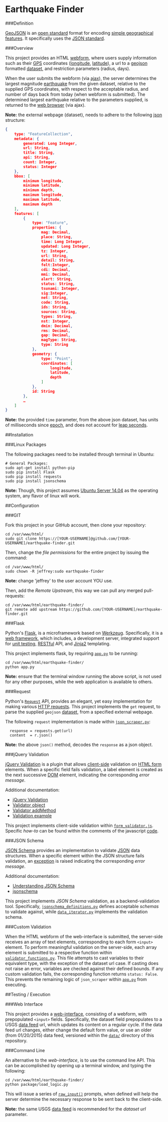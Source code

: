 Earthquake Finder
================

###Definition

[GeoJSON](http://en.wikipedia.org/wiki/GeoJSON) is an [open standard](http://en.wikipedia.org/wiki/Open_standard) format for encoding [simple geographical features](http://en.wikipedia.org/wiki/Simple_Features).  It specifically uses the [JSON standard](http://www.json.org/).

###Overview

This project provides an HTML [webform](http://en.wikipedia.org/wiki/Form_%28HTML%29), where users supply information such as their [GPS](http://en.wikipedia.org/wiki/Geographic_coordinate_system) coordinates ([longitude](http://en.wikipedia.org/wiki/Longitude), [latitude](http://en.wikipedia.org/wiki/Latitude)), a url to a [geojson](http://en.wikipedia.org/wiki/GeoJSON) formatted [dataset](http://earthquake.usgs.gov/earthquakes/feed/v1.0/summary/all_month.geojson), and restriction parameters (radius, days).

When the user submits the webform (via [ajax](http://en.wikipedia.org/wiki/Ajax_%28programming%29)), the server determines the largest magnitude [earthquake](http://en.wikipedia.org/wiki/Earthquake) from the given dataset, relative to the supplied GPS coordinates, with respect to the acceptable radius, and number of days back from today (when webform is submitted).  The determined largest earthquake relative to the parameters supplied, is returned to the [web browser](http://en.wikipedia.org/wiki/Web_browser) (via ajax).

**Note:** the external webpage (dataset), needs to adhere to the following [json](http://en.wikipedia.org/wiki/JSON#JSON_Schema) structure:

```json
{
	type: "FeatureCollection",
	metadata: {
		generated: Long Integer,
		url: String,
		title: String,
		api: String,
		count: Integer,
		status: Integer
	},
	bbox: [
		minimum longitude,
		minimum latitude,
		minimum depth,
		maximum longitude,
		maximum latitude,
		maximum depth
	],
	features: [
		{
			type: "Feature",
			properties: {
				mag: Decimal,
				place: String,
				time: Long Integer,
				updated: Long Integer,
				tz: Integer,
				url: String,
				detail: String,
				felt:Integer,
				cdi: Decimal,
				mmi: Decimal,
				alert: String,
				status: String,
				tsunami: Integer,
				sig:Integer,
				net: String,
				code: String,
				ids: String,
				sources: String,
				types: String,
				nst: Integer,
				dmin: Decimal,
				rms: Decimal,
				gap: Decimal,
				magType: String,
				type: String
			},
			geometry: {
				type: "Point",
				coordinates: [
					longitude,
					latitude,
					depth
				]
			},
			id: String
		},
		…
	]
}
```

**Note:** the provided `time` parameter, from the above json dataset, has units of milliseconds since [epoch](http://en.wikipedia.org/wiki/Unix_time), and does not account for [leap seconds](http://en.wikipedia.org/wiki/Leap_second).

##Installation

###Linux Packages

The following packages need to be installed through terminal in Ubuntu:

```
# General Packages:
sudo apt-get install python-pip
sudo pip install Flask
sudo pip install requests
sudo pip install jsonschema
```

**Note:** Though, this project assumes [Ubuntu Server 14.04](http://www.ubuntu.com/download/server) as the operating system, any flavor of linux will work.

##Configuration

###GIT

Fork this project in your GitHub account, then clone your repository:

```
cd /var/www/html/
sudo git clone https://[YOUR-USERNAME]@github.com/[YOUR-USERNAME]/earthquake-finder.git
```

Then, change the *file permissions* for the entire project by issuing the command:

```
cd /var/www/html/
sudo chown -R jeffrey:sudo earthquake-finder
```

**Note:** change 'jeffrey' to the user account YOU use.

Then, add the *Remote Upstream*, this way we can pull any merged pull-requests:

```
cd /var/www/html/earthquake-finder/
git remote add upstream https://github.com/[YOUR-USERNAME]/earthquake-finder.git
```

###Flask

Python's [Flask](http://flask.pocoo.org/), is a microframework based on [Werkzeug](http://werkzeug.pocoo.org/).  Specifically, it is a [web framework](http://en.wikipedia.org/wiki/Web_application_framework), which includes, a development server, integrated support for [unit testing](http://en.wikipedia.org/wiki/Unit_testing), [RESTful](http://en.wikipedia.org/wiki/Representational_state_transfer) API, and [Jinja2](http://jinja.pocoo.org/) templating.

This project implements flask, by requiring [`app.py`](https://github.com/jeff1evesque/earthquake-finder/blob/master/app.py) to be running:

```
cd /var/www/html/earthquake-finder/
python app.py
```

**Note:** ensure that the terminal window running the above script, is not used for any other purposes, while the web application is available to others.

###Request

Python's [`Request`](http://docs.python-requests.org/) API, provides an elegant, yet easy implementation for making various [HTTP requests](http://en.wikipedia.org/wiki/Hypertext_Transfer_Protocol#Request_methods).  This project implements the `get` request, to parse the supplied `geojson` [dataset](http://earthquake.usgs.gov/earthquakes/feed/v1.0/summary/all_month.geojson), from a specified external webpage.

The following `request` implementation is made within [`json_scraper.py`](https://github.com/jeff1evesque/earthquake-finder/blob/master/package/json_scraper.py):

```
  response = requests.get(url)
  content  = r.json()
```

**Note:** the above `json()` method, decodes the `response` as a json object.

###jQuery Validation

[jQuery Validation](http://jqueryvalidation.org/) is a plugin that allows [client-side](http://en.wikipedia.org/wiki/Client-side) validation on [HTML form](http://www.w3.org/TR/html5/forms.html) elements. When a specific field fails validation, a label element is created as the next successive [DOM](http://en.wikipedia.org/wiki/Document_Object_Model) element, indicating the corresponding *error message*.

Additional documentation:

- [jQuery Validation](http://jqueryvalidation.org/documentation/)
- [Validator object](http://jqueryvalidation.org/category/validator/)
- [Validator addMethod](http://jqueryvalidation.org/jQuery.validator.addMethod/)
- [Validation example](http://stackoverflow.com/questions/10843399#answer-10843593)

This project implements client-side validation within [`form_validator.js`](https://github.com/jeff1evesque/earthquake-finder/blob/master/static/js/form_validator.js). Specific *how-to* can be found within the comments of the javascript [code](https://github.com/jeff1evesque/earthquake-finder/blob/master/static/js/form_validator.js).

###JSON Schema

[JSON Schema](https://pypi.python.org/pypi/jsonschema) provides an implementation to validate [JSON](http://en.wikipedia.org/wiki/JSON) data structures. When a specific element within the JSON structure fails validation, an [exception](https://wiki.python.org/moin/HandlingExceptions) is raised indicating the corresponding *error message*.

Additional documentation:

- [Understanding JSON Schema](http://spacetelescope.github.io/understanding-json-schema/)
- [jsonschema](http://python-jsonschema.readthedocs.org/en/latest/)

This project implements *JSON Schema* validation, as a backend-validation tool. Specifically, [`jsonschema_definitions.py`](https://github.com/jeff1evesque/earthquake-finder/blob/master/package/jsonschema_definitions.py) defines acceptable *schemas* to validate against, while [`data_iterator.py`](https://github.com/jeff1evesque/earthquake-finder/blob/b6bbc65dae4d9c361ce7daa58a4a670ffac55ff5/package/dataset_iterator.py#L61) implements the validation schema.

###Custom Validation

When the HTML webform of the web-interface is submitted, the server-side receives an array of text elements, corresponding to each form `<input>` element.  To perform meaningful validation on the server-side, each array element is submitted to a respective function within [`validator_functions.py`](https://github.com/jeff1evesque/earthquake-finder/blob/master/package/validator_functions.py).  This file attempts to cast variables to their equivalent type, with the exception of the dataset url case.  If casting does not raise an error, variables are checked against their defined bounds.  If any custom validation fails, the corresponding function returns `status: False`.  This prevents the remaining logic of `json_scraper` within [`app.py`](https://github.com/jeff1evesque/earthquake-finder/blob/master/app.py) from executing. 

##Testing / Execution

###Web Interface

This project provides a [web-interface](https://github.com/jeff1evesque/earthquake-finder/blob/master/templates/index.html), consisting of a webform, with prepopulated `<input>` fields.  Specifically, the dataset field prepopulates to a USGS [data feed](http://earthquake.usgs.gov/earthquakes/feed/v1.0/summary/all_month.geojson) url, which updates its content on a regular cycle.  If the data feed url changes, either change the default form value, or use an older (from 01/20/2015) data feed, versioned within the [`data/`](https://github.com/jeff1evesque/geolocation-web/tree/master/data) directory of this repository.

###Command Line

An alternative to the *web-interface*, is to use the command line API.  This can be accomplished by opening up a terminal window, and typing the following:

```
cd /var/www/html/earthquake-finder/
python package/load_logic.py
```

This will issue a series of [`raw_input()`](https://docs.python.org/2/library/functions.html#raw_input) prompts, when defined will help  the server determine the necessary response to be sent back to the client-side.

**Note:** the same USGS [data feed](http://earthquake.usgs.gov/earthquakes/feed/v1.0/summary/all_month.geojson) is recommended for the *dataset url* parameter.
